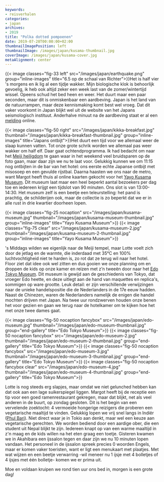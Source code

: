 ```yaml
---
keywords:
- reisverhalen
categories:
- japan
archives:
- 2019
title: "Polka dotted pompoenen"
date: 2019-07-28T00:00:00+02:00
thumbnailImagePosition: left
thumbnailImage: /images/japan/kusama-thumbnail.jpg
coverImage: /images/japan/kusama-cover.jpg
metaAlignment: center
---
```

{{< image classes="fig-33 left" src="/images/japan/earthquake.png" group="inline-images" title="6.5 op de schaal van Richter">}}Het is half vier 's morgens en ik lig al een tijdje wakker. Mijn biologische klok is behoorlijk gevoelig, ik heb ook altijd zeker een week last van de zomer/wintertijd wissel. Opeens schud het bed heen en weer. Het duurt maar een paar seconden, maar dit is onmiskenbaar een aardbeving. Japan is het land van de natuurrampen, maar deze kennismaking komt best wel vroeg. Dat dit vaker voorkomt in Japan blijkt wel uit de website van het Japans seismologisch instituut. Anderhalve minuut na de aardbeving staat er al een [melding](https://www.jma.go.jp/en/quake/20190727183744393-28033155.html) online.

{{< image classes="fig-50 right" src="/images/japan/kikka-breakfast.jpg" thumbnail="/images/japan/kikka-breakfast-thumbnail.jpg" group="inline-images" title="Japans ontbijt">}}Het duurt een tijd voor we allemaal weer de slaap kunnen vatten. Tot onze grote schrik worden we allemaal pas weer wakker om half elf. Daar gaat ochtendprogramma. Ik had bedacht om naar het [Meiji heiligdom](https://en.m.wikipedia.org/wiki/Meiji_Shrine) te gaan waar in het weekend veel bruidsparen op de foto gaan, maar daar zijn we nu te laat voor.
Gelukkig kunnen we om 11:15 nog ontbijten in de bar van het hotel: ons eerste echte Japanse ontbijt met misosoep en een gevulde rijstbal. Daarna haasten we ons naar de metro, want Margot heeft thuis al online kaarten gekocht voor het [Yayo Kusama Museum](https://yayoikusamamuseum.jp/). Dit museum laat maar een heel beperkt aantal bezoekers per dag toe en iedereen krijgt een tijdslot van 90 minuten. Ons slot is van 13:00-14:30. Het museum zelf is een beetje een teleurstelling: het pand is prachtig, de schilderijen ook, maar de collectie is zo beperkt dat we er in alle rust in drie kwartier doorheen lopen.


{{< image classes="fig-25 nocaption" src="/images/japan/kusama-museum.jpg" thumbnail="/images/japan/kusama-museum-thumbnail.jpg" group="inline-images" title="Yayo Kusama Museum">}}
{{< image classes="fig-75 clear" src="/images/japan/kusama-museum-2.jpg" thumbnail="/images/japan/kusama-museum-2-thumbnail.jpg" group="inline-images" title="Yayo Kusama Museum">}}

's Middags wilden we eigenlijk naar de Meiji tempel, maar Lotte voelt zich door de jetlag en de warmte, die inderdaad met 35°C en 100% luchtvochtigheid niet te harden is, zo rot dat ze terug wil naar het hotel. Floor ziet dat idee ook wel zitten en dus gooien we onze planning om en droppen de kids op onze kamer en reizen met z’n tweeën door naar het [Edo Tokyo Museum](http://www.edo-tokyo-museum.or.jp/en/). Dit museum is gewijd aan de geschiedenis van Tokyo, dat vroeger Edo heette, en deze uitlegt aan de hand van maquettes en replica's, sommigen op ware grootte. Leuk detail: er zijn verschillende verwijzingen naar de unieke handelspositie die de Nederlanders in de 17e eeuw hadden. Naast de Chinezen, waren de Nederlanders namelijk de enigen die handel mochten drijven met Japan. Na twee uur rondzwerven houden onze benen het voor gezien en gaan we terug naar de hotelkamer om te kijken hoe het met onze twee dames gaat.

{{< image classes="fig-50 nocaption fancybox" src="/images/japan/edo-museum.jpg" thumbnail="/images/japan/edo-museum-thumbnail.jpg" group="end-gallery" title="Edo Tokyo Museum">}}
{{< image classes="fig-50 nocaption fancybox" src="/images/japan/edo-museum-2.jpg" thumbnail="/images/japan/edo-museum-2-thumbnail.jpg" group="end-gallery" title="Edo Tokyo Museum">}}
{{< image classes="fig-50 nocaption fancybox" src="/images/japan/edo-museum-3.jpg" thumbnail="/images/japan/edo-museum-3-thumbnail.jpg" group="end-gallery" title="Edo Tokyo Museum">}}
{{< image classes="fig-50 nocaption fancybox clear" src="/images/japan/edo-museum-4.jpg" thumbnail="/images/japan/edo-museum-4-thumbnail.jpg" group="end-gallery" title="Edo Tokyo Museum">}}

Lotte is nog steeds erg slapjes, maar omdat we niet gelunched hebben kan dat ook aan een lage suikerspiegel liggen. Margot heeft bij de receptie een tip voor een goed ramenrestaurant gekregen, maar dat blijkt, net als veel anderen in de buurt, op zondag gesloten. Dit is het begin van een vervelende zoektocht: 4 vermoeide hongerige reizigers die proberen een vegetarische maaltijd te vinden. Gelukkig lopen we vrij snel langs in Indiër ([Phul Bari](https://resturant-dining-and-bar-fulbari.business.site/)). Niet direct waar je in Tokio aan denkt, maar wel een keuze aan vegetarische gerechten. We worden bediend door een aardige ober, die een student uit Nepal blijkt te zijn. Iedereen knapt op van een warme maaltijd in z'n maag en de kids willen na het eten graag een toetje. Gisteren kwamen we in Akahibara een ijssalon tegen en daar zijn we nu 10 minuten lopen vandaan. Het personeel in de ijssalon spreek precies 0 woorden Engels, maar er komen vaker toeristen, want er ligt een menukaart met plaatjes. Met wat wijzen en een beetje verwarring -wil meneer nu 1 ijsje met 4 bolletjes of 4 ijsjes met één bolletje- komen we er prima uit.

Moe en voldaan kruipen we rond tien uur ons bed in, morgen is een grote dag!
